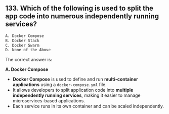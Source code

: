 ## 133. Which of the following is used to split the app code into numerous independently running services?
```sh
A. Docker Compose 
B. Docker Stack  
C. Docker Swarm  
D. None of the Above  
```

The correct answer is:  

**A. Docker Compose**  

- **Docker Compose** is used to define and run **multi-container applications** using a `docker-compose.yml` file.  
- It allows developers to split application code into **multiple independently running services**, making it easier to manage microservices-based applications.  
- Each service runs in its own container and can be scaled independently.  
